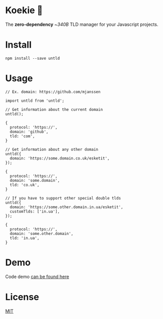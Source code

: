 # Koekie 🍪

The **zero-dependency** ~_340B_ TLD manager for your Javascript projects.

# Install

```
npm install --save untld
```

# Usage

```
// Ex. domain: https://github.com/mjanssen

import untld from 'untld';

// Get information about the current domain
untld();

{
  protocol: 'https://',
  domain: 'github',
  tld: 'com',
}

// Get information about any other domain
untld({
  domain: 'https://some.domain.co.uk/esketit',
});

{
  protocol: 'https://',
  domain: 'some.domain',
  tld: 'co.uk',
}

// If you have to support other special double tlds
untld({
  domain: 'https://some.other.domain.in.ua/esketit',
  customTlds: ['in.ua'],
});

{
  protocol: 'https://',
  domain: 'some.other.domain',
  tld: 'in.ua',
}
```

# Demo

Code demo [can be found here](https://codesandbox.io/s/6w3wxz73vw)

# License

[MIT](https://oss.ninja/mit/mjanssen/)
